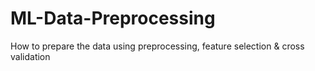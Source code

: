 # ML-Data-Preprocessing
How to prepare the data using preprocessing, feature selection &amp; cross validation
